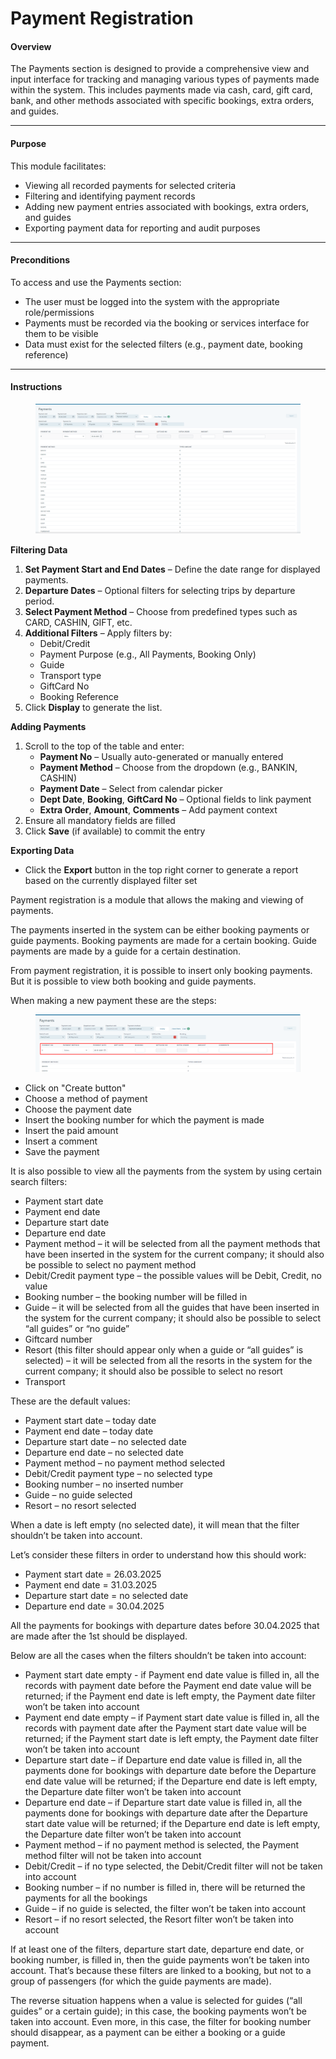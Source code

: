 # Payment Registration

#### Overview

The Payments section is designed to provide a comprehensive view and input interface for tracking and managing various types of payments made within the system. This includes payments made via cash, card, gift card, bank, and other methods associated with specific bookings, extra orders, and guides.

***

#### Purpose

This module facilitates:

* Viewing all recorded payments for selected criteria
* Filtering and identifying payment records
* Adding new payment entries associated with bookings, extra orders, and guides
* Exporting payment data for reporting and audit purposes

***

#### Preconditions

To access and use the Payments section:

* The user must be logged into the system with the appropriate role/permissions
* Payments must be recorded via the booking or services interface for them to be visible
* Data must exist for the selected filters (e.g., payment date, booking reference)

***

#### Instructions

<figure><img src="../.gitbook/assets/image (1) (1) (1) (1).png" alt=""><figcaption></figcaption></figure>

**Filtering Data**

1. **Set Payment Start and End Dates** – Define the date range for displayed payments.
2. **Departure Dates** – Optional filters for selecting trips by departure period.
3. **Select Payment Method** – Choose from predefined types such as CARD, CASHIN, GIFT, etc.
4. **Additional Filters** – Apply filters by:
   * Debit/Credit
   * Payment Purpose (e.g., All Payments, Booking Only)
   * Guide
   * Transport type
   * GiftCard No
   * Booking Reference
5. Click **Display** to generate the list.

**Adding Payments**

1. Scroll to the top of the table and enter:
   * **Payment No** – Usually auto-generated or manually entered
   * **Payment Method** – Choose from the dropdown (e.g., BANKIN, CASHIN)
   * **Payment Date** – Select from calendar picker
   * **Dept Date**, **Booking**, **GiftCard No** – Optional fields to link payment
   * **Extra Order**, **Amount**, **Comments** – Add payment context
2. Ensure all mandatory fields are filled
3. Click **Save** (if available) to commit the entry

**Exporting Data**

* Click the **Export** button in the top right corner to generate a report based on the currently displayed filter set

Payment registration is a module that allows the making and viewing of payments.

The payments inserted in the system can be either booking payments or guide payments. Booking payments are made for a certain booking. Guide payments are made by a guide for a certain destination.

From payment registration, it is possible to insert only booking payments. But it is possible to view both booking and guide payments.

When making a new payment these are the steps:

<figure><img src="../.gitbook/assets/image (4) (1) (1) (1) (1) (1) (1) (1) (1) (1) (1) (1) (1) (1) (1) (1) (1) (1) (1) (1) (1) (1) (1) (1) (1) (1) (1) (1) (1) (1) (1) (1).png" alt=""><figcaption></figcaption></figure>

* Click on "Create button"
* Choose a method of payment
* Choose the payment date
* Insert the booking number for which the payment is made
* Insert the paid amount
* Insert a comment
* Save the payment

It is also possible to view all the payments from the system by using certain search filters:

* Payment start date
* Payment end date
* Departure start date
* Departure end date
* Payment method – it will be selected from all the payment methods that have been inserted in the system for the current company; it should also be possible to select no payment method
* Debit/Credit payment type – the possible values will be Debit, Credit, no value
* Booking number – the booking number will be filled in
* Guide – it will be selected from all the guides that have been inserted in the system for the current company; it should also be possible to select “all guides” or “no guide”
* Giftcard number
* Resort (this filter should appear only when a guide or “all guides” is selected) – it will be selected from all the resorts in the system for the current company; it should also be possible to select no resort
* Transport

These are the default values:

* Payment start date – today date
* Payment end date – today date
* Departure start date – no selected date
* Departure end date – no selected date
* Payment method – no payment method selected
* Debit/Credit payment type – no selected type
* Booking number – no inserted number
* Guide – no guide selected
* Resort – no resort selected

When a date is left empty (no selected date), it will mean that the filter shouldn’t be taken into account.

Let’s consider these filters in order to understand how this should work:

* Payment start date = 26.03.2025
* Payment end date = 31.03.2025
* Departure start date = no selected date
* Departure end date =  30.04.2025

All the payments for bookings with departure dates before 30.04.2025 that are made after the 1st should be displayed.

Below are all the cases when the filters shouldn’t be taken into account:

* Payment start date empty - if Payment end date value is filled in, all the records with payment date before the Payment end date value will be returned; if the Payment end date is left empty, the Payment date filter won’t be taken into account
* Payment end date empty – if Payment start date value is filled in, all the records with payment date after the Payment start date value will be returned; if the Payment start date is left empty, the Payment date filter won’t be taken into account
* Departure start date – if Departure end date value is filled in, all the payments done for bookings with departure date before the Departure end date value will be returned; if the Departure end date is left empty, the Departure date filter won’t be taken into account
* Departure end date – if Departure start date value is filled in, all the payments done for bookings with departure date after the Departure start date value will be returned; if the Departure end date is left empty, the Departure date filter won’t be taken into account
* Payment method – if no payment method is selected, the Payment method filter will not be taken into account
* Debit/Credit – if no type selected, the Debit/Credit filter will not be taken into account
* Booking number – if no number is filled in, there will be returned the payments for all the bookings
* Guide – if no guide is selected, the filter won’t be taken into account
* Resort – if no resort selected, the Resort filter won’t be taken into account

If at least one of the filters, departure start date, departure end date, or booking number, is filled in, then the guide payments won’t be taken into account. That’s because these filters are linked to a booking, but not to a group of passengers (for which the guide payments are made).

The reverse situation happens when a value is selected for guides (“all guides” or a certain guide); in this case, the booking payments won’t be taken into account. Even more, in this case, the filter for booking number should disappear, as a payment can be either a booking or a guide payment.
